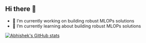 ## Hi there 👋

- 🔭 I’m currently working on building robust MLOPs solutions
- 🌱 I’m currently learning about building robust MLOPs solutions


[![Abhishek's GitHub stats](https://github-readme-stats.vercel.app/api?username=kaushikabhishek87)](https://github.com/kaushikabhishek87/github-readme-stats)

<!--
**kaushikabhishek87/kaushikabhishek87** is a ✨ _special_ ✨ repository because its `README.md` (this file) appears on your GitHub profile.

Here are some ideas to get you started:

- 🔭 I’m currently working on ...
- 🌱 I’m currently learning ...
- 👯 I’m looking to collaborate on ...
- 🤔 I’m looking for help with ...
- 💬 Ask me about ...
- 📫 How to reach me: ...
- 😄 Pronouns: ...
- ⚡ Fun fact: ...
-->
